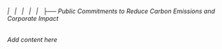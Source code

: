 ###### |   |   |   |   |   ├── Public Commitments to Reduce Carbon Emissions and Corporate Impact

*Add content here*